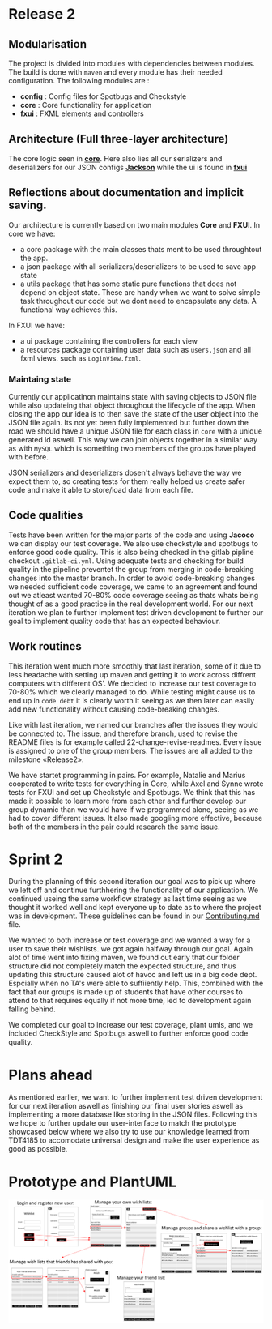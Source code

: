 # Release 2

## Modularisation

The project is divided into modules with dependencies between modules. The build is done with `maven` and every module has their needed configuration.
The following modules are :

- **config** : Config files for Spotbugs and Checkstyle
- **core**   : Core functionality for application
- **fxui**   : FXML elements and controllers 

## Architecture (Full three-layer architecture)

The core logic seen in [**core**](./../../wishList/core/). Here also lies all our serializers and deserializers for our JSON configs [**Jackson**](./../../wishList/core/src/main/java/wishList/json/) while the ui is found in [**fxui**](./../../wishList/fxui/)

## Reflections about documentation and implicit saving.

Our architecture is currently based on two main modules **Core** and **FXUI**. 
In core we have:
- a core package with the main classes thats ment to be used throughtout the app. 
- a json package with all serializers/deserializers to be used to save app state
- a utils package that has some static pure functions that does not depend on object state. These are handy when we want to solve simple task throughout our code but we dont need to encapsulate any data. A functional way achieves this. 

In FXUI we have:
 - a ui package containing the controllers for each view
 - a resources package containing user data such as `users.json` and all fxml views. such as `LoginView.fxml`. 


### Maintaing state
Currently our applicatinon maintains state with saving objects to JSON file while also updateing that object throughout the lifecycle of the app. When closing the app our idea is to then save the state of the user object into the JSON file again. Its not yet been fully implemented but further down the road we should have a unique JSON file for each class in `core` with a unique generated id aswell. This way we can join objects together in a similar way as with `MySQL` which is something two members of the groups have played with before. 

JSON serializers and deserializers dosen't always behave the way we expect them to, so creating tests for them really helped us create safer code and make it able to store/load data from each file. 


## Code qualities

Tests have been written for the major parts of the code and using **Jacoco** we can display our test coverage.
We also use checkstyle and spotbugs to enforce good code quality. This is also being checked in the gitlab pipline checkout `.gitlab-ci.yml`. Using adequate tests and checking for build quality in the pipeline preventet the group from merging in code-breaking changes into the master branch. In order to avoid code-breaking changes we needed sufficient code coverage, we came to an agreement and found out we atleast wanted 70-80% code coverage seeing as thats whats being thought of as a good practice in the real development world. For our next iteration we plan to further implement test driven development to further our goal to implement quality code that has an expected behaviour. 


## Work routines

This iteration went much more smoothly that last iteration, some of it due to less headache with setting up maven and getting it to work across diffrent computers with different OS'. We decided to increase our test coverage to 70-80% which we clearly managed to do. While testing might cause us to end up in `code debt` it is clearly worth it seeing as we then later can easily add new functionality without causing code-breaking changes.

Like with last iteration, we named our branches after the issues they would be connected to. The issue, and therefore branch, used to revise the README files is for example called 22-change-revise-readmes. Every issue is assigned to one of the group members. The issues are all added to the milestone «Release2».

We have startet programming in pairs. For example, Natalie and Marius cooperated to write tests for everything in Core, while Axel and Synne wrote tests for FXUI and set up Checkstyle and Spotbugs. We think that this has made it possible to learn more from each other and further develop our group dynamic than we would have if we programmed alone, seeing as we had to cover different issues. It also made googling more effective, because both of the members in the pair could research the same issue.


# Sprint 2 

During the planning of this second iteration our goal was to pick up where we left off and continue furthhering the functionality of our application. We continued useing the same workflow strategy as last time seeing as we thought it worked well and kept everyone up to date as to where the project was in development. These guidelines can be found in our [Contributing.md](./../../CONTRIBUTING.md) file. 

We wanted to both increase or test coverage and we wanted a way for a user to save their wishlists. we got again halfway through our goal. Again alot of time went into fixing maven, we found out early that our folder structure did not completely match the expected structure, and thus updating this structure caused alot of havoc and left us in a big code dept. Espcially when no TA's were able to suffiiently help. This, combined with the fact that our groups is made up of students that have other courses to attend to that requires equally if not more time, led to development again falling behind. 

We completed our goal to increase our test coverage, plant umls, and we included CheckStyle and Spotbugs aswell to further enforce good code quality. 


# Plans ahead

As mentioned earlier, we want to further implement test driven development for our next iteration aswell as finishing our final user stories aswell as implementing a more database like storing in the JSON files. Following this we hope to further update our user-interface to match the prototype showcased below where we also try to use our knowledge learned from TDT4185 to accomodate universal design and make the user experience as good as possible. 


# Prototype and PlantUML

![prototype](./resources/prototype.png)

